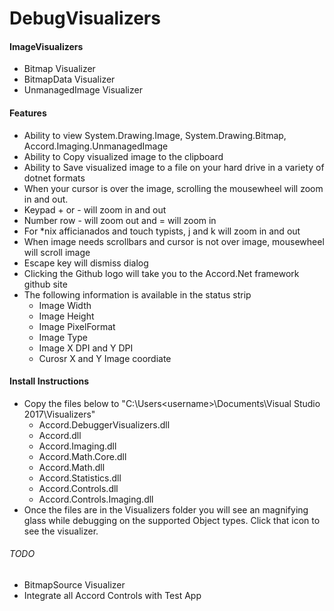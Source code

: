 ﻿# DebugVisualizers

#### ImageVisualizers
  - Bitmap Visualizer
  - BitmapData Visualizer
  - UnmanagedImage Visualizer

#### Features
- Ability to view System.Drawing.Image, System.Drawing.Bitmap, Accord.Imaging.UnmanagedImage
- Ability to Copy visualized image to the clipboard
- Ability to Save visualized image to a file on your hard drive in a variety of dotnet formats
- When your cursor is over the image, scrolling the mousewheel will zoom in and out.
- Keypad + or - will zoom in and out
- Number row - will zoom out and = will zoom in
- For *nix afficianados and touch typists, j and k will zoom in and out
- When image needs scrollbars and cursor is not over image, mousewheel will scroll image
- Escape key will dismiss dialog
- Clicking the Github logo will take you to the Accord.Net framework github site
- The following information is available in the status strip
  - Image Width
  - Image Height
  - Image PixelFormat
  - Image Type
  - Image X DPI and Y DPI
  - Curosr X and Y Image coordiate

#### Install Instructions
- Copy the files below to "C:\Users\<username>\Documents\Visual Studio 2017\Visualizers"
    - Accord.DebuggerVisualizers.dll
    - Accord.dll
    - Accord.Imaging.dll
    - Accord.Math.Core.dll
    - Accord.Math.dll
    - Accord.Statistics.dll
    - Accord.Controls.dll
    - Accord.Controls.Imaging.dll
- Once the files are in the Visualizers folder you will see an magnifying glass while debugging on the supported Object types. Click that icon to see the visualizer.
  
###### TODO
- BitmapSource Visualizer
- Integrate all Accord Controls with Test App